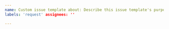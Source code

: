 ```yaml
---
name: Custom issue template about: Describe this issue template's purpose here. title: '[Request]: '
labels: 'request' assignees: ''

---
```



